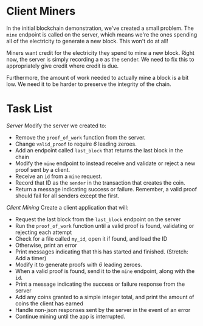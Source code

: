 # Client Miners

In the initial blockchain demonstration, we've created a small problem.  The `mine` endpoint is called on the server, which means we're the ones spending all of the electricity to generate a new block.  This won't do at all!

Miners want credit for the electricity they spend to mine a new block.  Right now, the server is simply recording a `0` as the sender.  We need to fix this to appropriately give credit where credit is due. 

Furthermore, the amount of work needed to actually mine a block is a bit low.  We need it to be harder to preserve the integrity of the chain.


# Task List

*Server*
Modify the server we created to:
* Remove the `proof_of_work` function from the server.
* Change `valid_proof` to require *6* leading zeroes.
* Add an endpoint called `last_block` that returns the last block in the chain
* Modify the `mine` endpoint to instead receive and validate or reject a new proof sent by a client.
* Receive an `id` from a `mine` request.
* Record that ID as the `sender` in the transaction that creates the coin.
* Return a message indicating success or failure.  Remember, a valid proof should fail for all senders except the first.

*Client Mining*
Create a client application that will:
* Request the last block from the `last_block` endpoint on the server
* Run the `proof_of_work` function until a valid proof is found, validating or rejecting each attempt
* Check for a file called `my_id`, open it if found, and load the ID
* Otherwise, print an error
* Print messages indicating that this has started and finished.  (Stretch: Add a timer)
* Modify it to generate proofs with *6* leading zeroes.
* When a valid proof is found, send it to the `mine` endpoint, along with the `id`.
* Print a message indicating the success or failure response from the server
* Add any coins granted to a simple integer total, and print the amount of coins the client has earned
* Handle non-json responses sent by the server in the event of an error
* Continue mining until the app is interrupted.
